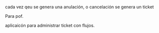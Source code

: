 cada vez qeu se genera una anulación, o cancelación
se genera un ticket

Para pof.

aplicaicón para administrar ticket con flujos.